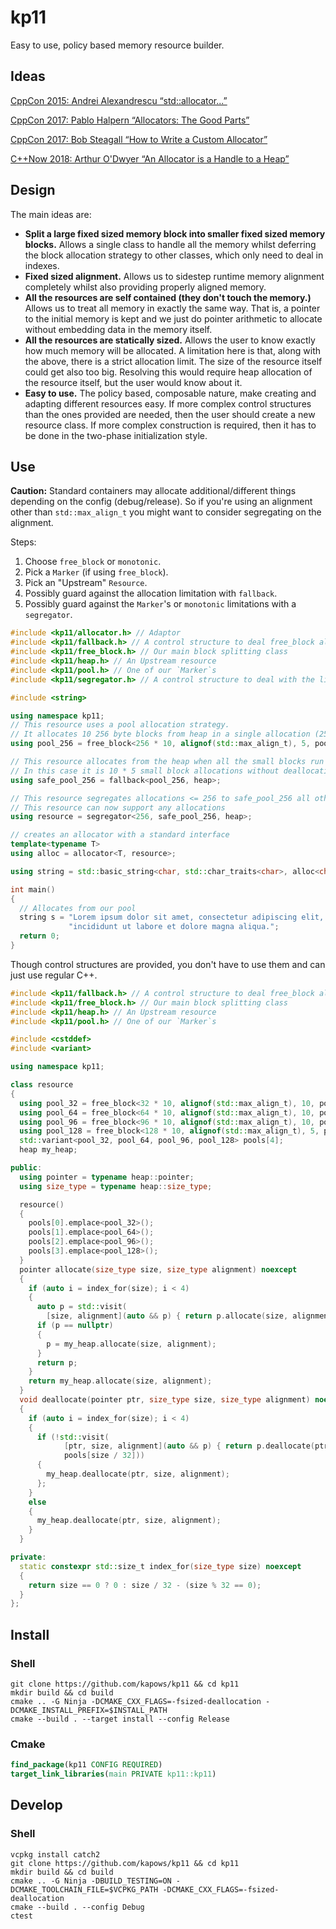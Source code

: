 # kp11

Easy to use, policy based memory resource builder.

## Ideas

[CppCon 2015: Andrei Alexandrescu “std::allocator...”](https://www.youtube.com/watch?v=LIb3L4vKZ7U)

[CppCon 2017: Pablo Halpern “Allocators: The Good Parts”](https://www.youtube.com/watch?v=v3dz-AKOVL8)

[CppCon 2017: Bob Steagall “How to Write a Custom Allocator”](https://www.youtube.com/watch?v=kSWfushlvB8)

[C++Now 2018: Arthur O'Dwyer “An Allocator is a Handle to a Heap”](https://www.youtube.com/watch?v=0MdSJsCTRkY)

## Design

The main ideas are:

* **Split a large fixed sized memory block into smaller fixed sized memory blocks.**
Allows a single class to handle all the memory whilst deferring the block allocation strategy to other classes, which only need to deal in indexes.
* **Fixed sized alignment.**
Allows us to sidestep runtime memory alignment completely whilst also providing properly aligned memory.
* **All the resources are self contained (they don't touch the memory.)**
Allows us to treat all memory in exactly the same way. That is, a pointer to the initial memory is 
kept and we just do pointer arithmetic to allocate without embedding data in the memory itself.
* **All the resources are statically sized.**
Allows the user to know exactly how much memory will be allocated.
A limitation here is that, along with the above, there is a strict allocation limit.
The size of the resource itself could get also too big.
Resolving this would require heap allocation of the resource itself, but the user would know about it.
* **Easy to use.**
The policy based, composable nature, make creating and adapting different resources easy.
If more complex control structures than the ones provided are needed, then the user should create a new resource class.
If more complex construction is required, then it has to be done in the two-phase initialization style.

## Use

**Caution:** Standard containers may allocate additional/different things depending on the config (debug/release).
So if you're using an alignment other than `std::max_align_t` you might want to consider segregating on the alignment.

Steps:
1. Choose `free_block` or `monotonic`. 
2. Pick a `Marker` (if using `free_block`).
3. Pick an "Upstream" `Resource`.
4. Possibly guard against the allocation limitation with `fallback`.
5. Possibly guard against the `Marker`'s or `monotonic` limitations with a `segregator`.

```cpp
#include <kp11/allocator.h> // Adaptor
#include <kp11/fallback.h> // A control structure to deal free_block allocation limitations
#include <kp11/free_block.h> // Our main block splitting class
#include <kp11/heap.h> // An Upstream resource
#include <kp11/pool.h> // One of our `Marker`s
#include <kp11/segregator.h> // A control structure to deal with the limitations of the pool

#include <string>

using namespace kp11;
// This resource uses a pool allocation strategy.
// It allocates 10 256 byte blocks from heap in a single allocation (2560 bytes) (up to 5 times).
using pool_256 = free_block<256 * 10, alignof(std::max_align_t), 5, pool<10>, heap>;

// This resource allocates from the heap when all the small blocks run out.
// In this case it is 10 * 5 small block allocations without deallocations.
using safe_pool_256 = fallback<pool_256, heap>;

// This resource segregates allocations <= 256 to safe_pool_256 all others go to heap.
// This resource can now support any allocations
using resource = segregator<256, safe_pool_256, heap>;

// creates an allocator with a standard interface
template<typename T>
using alloc = allocator<T, resource>;

using string = std::basic_string<char, std::char_traits<char>, alloc<char>>;

int main()
{
  // Allocates from our pool
  string s = "Lorem ipsum dolor sit amet, consectetur adipiscing elit, sed do eiusmod tempor "
             "incididunt ut labore et dolore magna aliqua.";
  return 0;
}
```

Though control structures are provided, you don't have to use them and can just use regular C++.

```cpp
#include <kp11/fallback.h> // A control structure to deal free_block allocation limitations
#include <kp11/free_block.h> // Our main block splitting class
#include <kp11/heap.h> // An Upstream resource
#include <kp11/pool.h> // One of our `Marker`s

#include <cstddef>
#include <variant>

using namespace kp11;

class resource
{
  using pool_32 = free_block<32 * 10, alignof(std::max_align_t), 10, pool<10>, heap>;
  using pool_64 = free_block<64 * 10, alignof(std::max_align_t), 10, pool<10>, heap>;
  using pool_96 = free_block<96 * 10, alignof(std::max_align_t), 10, pool<10>, heap>;
  using pool_128 = free_block<128 * 10, alignof(std::max_align_t), 5, pool<10>, heap>;
  std::variant<pool_32, pool_64, pool_96, pool_128> pools[4];
  heap my_heap;

public:
  using pointer = typename heap::pointer;
  using size_type = typename heap::size_type;

  resource()
  {
    pools[0].emplace<pool_32>();
    pools[1].emplace<pool_64>();
    pools[2].emplace<pool_96>();
    pools[3].emplace<pool_128>();
  }
  pointer allocate(size_type size, size_type alignment) noexcept
  {
    if (auto i = index_for(size); i < 4)
    {
      auto p = std::visit(
        [size, alignment](auto && p) { return p.allocate(size, alignment); }, pools[size / 32]);
      if (p == nullptr)
      {
        p = my_heap.allocate(size, alignment);
      }
      return p;
    }
    return my_heap.allocate(size, alignment);
  }
  void deallocate(pointer ptr, size_type size, size_type alignment) noexcept
  {
    if (auto i = index_for(size); i < 4)
    {
      if (!std::visit(
            [ptr, size, alignment](auto && p) { return p.deallocate(ptr, size, alignment); },
            pools[size / 32]))
      {
        my_heap.deallocate(ptr, size, alignment);
      };
    }
    else
    {
      my_heap.deallocate(ptr, size, alignment);
    }
  }

private:
  static constexpr std::size_t index_for(size_type size) noexcept
  {
    return size == 0 ? 0 : size / 32 - (size % 32 == 0);
  }
};
```

## Install

### Shell

```Shell
git clone https://github.com/kapows/kp11 && cd kp11
mkdir build && cd build
cmake .. -G Ninja -DCMAKE_CXX_FLAGS=-fsized-deallocation -DCMAKE_INSTALL_PREFIX=$INSTALL_PATH
cmake --build . --target install --config Release
```

### Cmake

```Cmake
find_package(kp11 CONFIG REQUIRED)
target_link_libraries(main PRIVATE kp11::kp11)
```

## Develop

### Shell

```Shell
vcpkg install catch2
git clone https://github.com/kapows/kp11 && cd kp11
mkdir build && cd build
cmake .. -G Ninja -DBUILD_TESTING=ON -DCMAKE_TOOLCHAIN_FILE=$VCPKG_PATH -DCMAKE_CXX_FLAGS=-fsized-deallocation
cmake --build . --config Debug
ctest
```